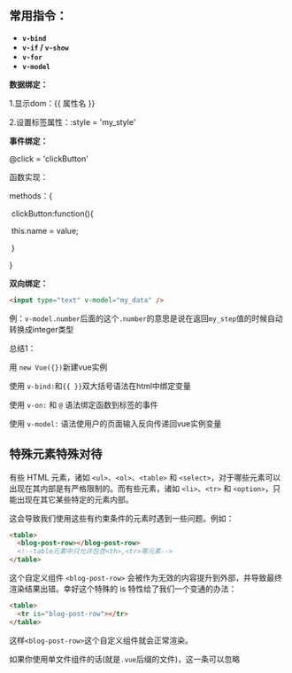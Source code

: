 ## 常用指令：

- **`v-bind`**
- **`v-if` / `v-show`**
- **`v-for`**
- **`v-model`**





**数据绑定：**

1.显示dom：{{ 属性名 }}

2.设置标签属性：:style = 'my_style'



**事件绑定：**

@click = 'clickButton'

函数实现：

methods：{

​	clickButton:function(){

​			this.name = value;

​	}

}



**双向绑定：**

```html
<input type="text" v-model="my_data" />
```

例：`v-model.number`后面的这个`.number`的意思是说在返回`my_step`值的时候自动转换成integer类型



总结1：

用 `new Vue({})`新建vue实例

使用 `v-bind:`和`{{ }}`双大括号语法在html中绑定变量

使用 `v-on:` 和 `@` 语法绑定函数到标签的事件

使用 `v-model:` 语法使用户的页面输入反向传递回vue实例变量







## 特殊元素特殊对待

有些 HTML 元素，诸如 `<ul>`、`<ol>`、`<table>` 和 `<select>`，对于哪些元素可以出现在其内部是有严格限制的。而有些元素，诸如 `<li>`、`<tr>` 和 `<option>`，只能出现在其它某些特定的元素内部。

这会导致我们使用这些有约束条件的元素时遇到一些问题。例如：



```html
<table>
  <blog-post-row></blog-post-row>
  <!--table元素中只允许包含<th>,<tr>等元素-->
</table>
```

这个自定义组件 `<blog-post-row>` 会被作为无效的内容提升到外部，并导致最终渲染结果出错。幸好这个特殊的 is 特性给了我们一个变通的办法：



```html
<table>
  <tr is="blog-post-row"></tr>
</table>
```

这样`<blog-post-row>`这个自定义组件就会正常渲染。

如果你使用单文件组件的话(就是`.vue`后缀的文件)，这一条可以忽略







 



